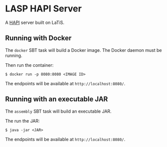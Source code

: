 # LASP HAPI Server

A [HAPI][hapi] server built on LaTiS.

[hapi]: https://hapi-server.github.io/

## Running with Docker

The `docker` SBT task will build a Docker image. The Docker daemon
must be running.

Then run the container:

```
$ docker run -p 8080:8080 <IMAGE ID>
```

The endpoints will be available at `http://localhost:8080/`.

## Running with an executable JAR

The `assembly` SBT task will build an executable JAR.

The run the JAR:

```
$ java -jar <JAR>
```

The endpoints will be available at `http://localhost:8080/`.

